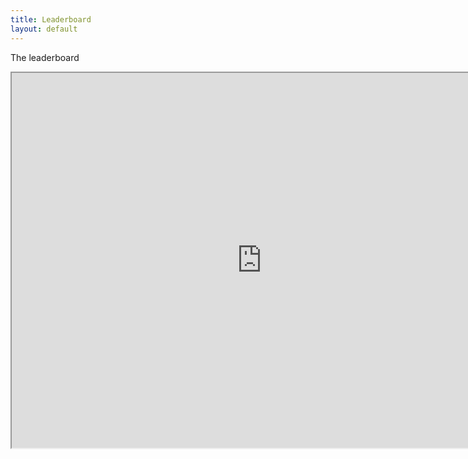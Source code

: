 ```yaml
---
title: Leaderboard
layout: default
---
```

The leaderboard

<iframe width="800" height="600" src="https://docs.google.com/spreadsheets/d/13t5zVTf1vR5AWj6eMageFq1gzC_HgfArUWCYzRtwBQA/pubhtml?widget=true&amp;headers=false"></iframe>
